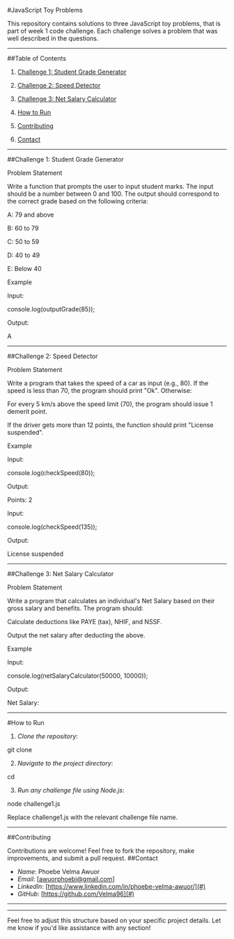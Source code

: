 #JavaScript Toy Problems

This repository contains solutions to three JavaScript toy problems, that is part of week 1 code challenge. Each challenge solves a problem that was well described in the questions.


---

##Table of Contents

1. [Challenge 1: Student Grade Generator](challenge1)


2. [Challenge 2: Speed Detector](challenge2)


3. [Challenge 3: Net Salary Calculator](challenge3)


4. [How to Run](howToRun)


5. [Contributing](contributing)

6. [Contact](contact)





---

##Challenge 1: Student Grade Generator

Problem Statement

Write a function that prompts the user to input student marks. The input should be a number between 0 and 100. The output should correspond to the correct grade based on the following criteria:

A: 79 and above

B: 60 to 79

C: 50 to 59

D: 40 to 49

E: Below 40


Example

Input:

console.log(outputGrade(85));

Output:

A


---

##Challenge 2: Speed Detector

Problem Statement

Write a program that takes the speed of a car as input (e.g., 80). If the speed is less than 70, the program should print "Ok". Otherwise:

For every 5 km/s above the speed limit (70), the program should issue 1 demerit point.

If the driver gets more than 12 points, the function should print "License suspended".


Example

Input:

console.log(checkSpeed(80));

Output:

Points: 2

Input:

console.log(checkSpeed(135));

Output:

License suspended


---

##Challenge 3: Net Salary Calculator

Problem Statement

Write a program that calculates an individual's Net Salary based on their gross salary and benefits. The program should:

Calculate deductions like PAYE (tax), NHIF, and NSSF.

Output the net salary after deducting the above.


Example

Input:

console.log(netSalaryCalculator(50000, 10000));

Output:

Net Salary: <calculated value>


---

#How to Run

1. *Clone the repository*:

git clone <repository-url>


2. *Navigate to the project directory*:

cd <repository-directory>


3. *Run any challenge file using Node.js*:

node challenge1.js

Replace challenge1.js with the relevant challenge file name.




---

##Contributing

Contributions are welcome! Feel free to fork the repository, make improvements, and submit a pull request.
##Contact
- *Name*: Phoebe Velma Awuor
- *Email*: [awuorphoebi@gmail.com]
- *LinkedIn*: [https://www.linkedin.com/in/phoebe-velma-awuor/](#)
- *GitHub*: [https://github.com/Velma96](#)



---


---

Feel free to adjust this structure based on your specific project details. Let me know if you'd like assistance with any section!